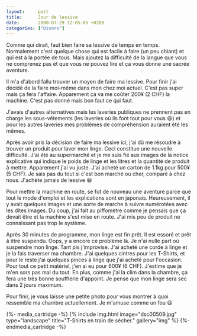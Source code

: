 ```yaml
---
layout:     post
title:      Jour de lessive
date:       2008-07-29 12:05:05 +0200
categories: ["Divers"]
---
```


Comme qui dirait, faut bien faire sa lessive de temps en temps. Normalement c'est quelque chose qui est facile à
faire (un peu chiant) et qui est à la portée de tous. Mais ajoutez la difficulté de la langue que vous ne comprenez
pas et que vous ne pouvez lire et ça vous donne une sacrée aventure.

<!--more-->

Il m'a d'abord fallu trouver un moyen de faire ma lessive. Pour finir j'ai décidé de la faire moi-même dans mon
chez moi actuel. C'est pas super mais ça fera l'affaire. Apparement ça va me coûter 200¥ (2 CHF) la machine.
C'est pas donné mais bon faut ce qui faut.

J'avais d'autres alternatives mais les laveries publiques ne prennent pas en charge les sous-vêtements (les
laveries où ils font tout pour vous :laughing:) et pour les autres laveries mes problèmes de compréhension auraient été
les mêmes.

Après avoir pris la décision de faire ma lessive ici, j'ai dû me résoudre à trouver un produit pour laver mon
linge. Ceci constitue une nouvelle difficulté. J'ai été au supermarché et je me suis fié aux images de la notice
explicative qui indique le poids de linge et les litres et la quantité de produit à mettre. Apparement j'ai vu
juste. J'ai acheté un carton de 1.1kg pour 500¥ (5 CHF). Je sais pas du tout si c'est bon marché ou cher, comparé
à chez nous. J'achète jamais de lessive :laughing:

Pour mettre la machine en route, se fut de nouveau une aventure parce que tout le mode d'emploi et les explications
sont en japonais. Heureusement, il y avait quelques images et une sorte de marche à suivre numérotées avec les
dites images. Du coup, j'ai fait au piffomètre comme je pensais que ça devait être et la machine s'est mise en
route. J'ai mis peu de produit ne connaissant pas trop le système.

Après 30 minutes de programme, mon linge est fin prêt. Il est essoré et prêt à être suspendu. Oops, y a encore ce
problème là. Je n'ai nulle part où suspendre mon linge. Tant pis j'improvise. J'ai acheté une corde à linge et je
la fais traverser ma chambre. J'ai quelques cintres pour les T-Shirts, et pour le reste j'ai quelques pinces à
linge que j'ai acheté pour l'occasion. Pour tout ce petit matériel, j'en ai eu pour 600¥ (6 CHF). J'estime que je
m'en sors pas mal du tout. En plus, comme j'ai la clim dans la chambre, ça fera une très bonne soufflerie
d'appoint. Je pense que mon linge sera sec dans 2 jours maximum.

Pour finir, je vous laisse une petite photo pour vous montrer à quoi ressemble ma chambre actuellement. Je m'amuse
comme un fou :laughing:

{%- media_cartridge -%}
{% include img.html
    image="dsc00509.jpg"
    type="landscape"
    title="T-Shirts en train de sécher."
    gallery="img"
%}
{%- endmedia_cartridge -%}
